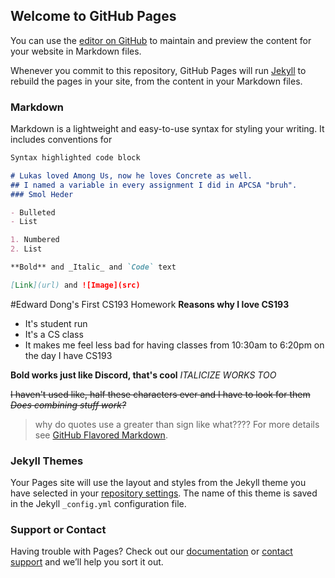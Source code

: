 ## Welcome to GitHub Pages

You can use the [editor on GitHub](https://github.com/kalutes/CS193_Fall18_Lab1/edit/master/index.md) to maintain and preview the content for your website in Markdown files.

Whenever you commit to this repository, GitHub Pages will run [Jekyll](https://jekyllrb.com/) to rebuild the pages in your site, from the content in your Markdown files.

### Markdown

Markdown is a lightweight and easy-to-use syntax for styling your writing. It includes conventions for

```markdown
Syntax highlighted code block

# Lukas loved Among Us, now he loves Concrete as well.
## I named a variable in every assignment I did in APCSA "bruh".
### Smol Heder

- Bulleted
- List

1. Numbered
2. List

**Bold** and _Italic_ and `Code` text

[Link](url) and ![Image](src)
```
#Edward Dong's First CS193 Homework
**Reasons why I love CS193**
- It's student run
- It's a CS class
- It makes me feel less bad for having classes from 10:30am to 6:20pm on the day I have CS193

**Bold works just like Discord, that's cool**
*ITALICIZE WORKS TOO*

~~I haven't used like, half these characters ever and I have to look for them~~
_~~Does combining stuff work?~~_

>why do quotes use a greater than sign like what????
For more details see [GitHub Flavored Markdown](https://guides.github.com/features/mastering-markdown/).

### Jekyll Themes

Your Pages site will use the layout and styles from the Jekyll theme you have selected in your [repository settings](https://github.com/kalutes/CS193_Fall18_Lab1/settings). The name of this theme is saved in the Jekyll `_config.yml` configuration file.

### Support or Contact

Having trouble with Pages? Check out our [documentation](https://help.github.com/categories/github-pages-basics/) or [contact support](https://github.com/contact) and we’ll help you sort it out.

